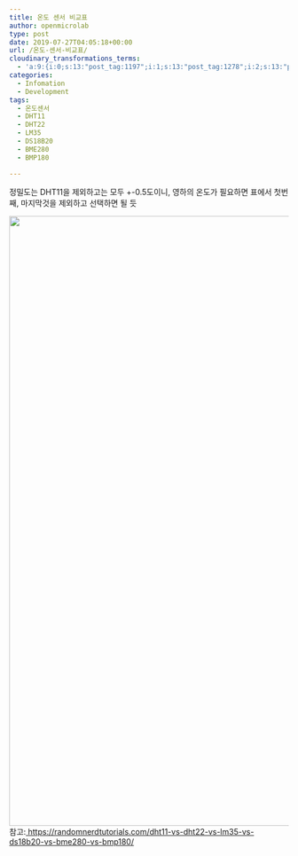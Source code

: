 ```yaml
---
title: 온도 센서 비교표
author: openmicrolab
type: post
date: 2019-07-27T04:05:18+00:00
url: /온도-센서-비교표/
cloudinary_transformations_terms:
  - 'a:9:{i:0;s:13:"post_tag:1197";i:1;s:13:"post_tag:1278";i:2;s:13:"post_tag:1279";i:3;s:13:"post_tag:1280";i:4;s:13:"post_tag:1281";i:5;s:13:"post_tag:1282";i:6;s:13:"post_tag:1283";i:7;s:12:"category:627";i:8;s:12:"category:609";}'
categories:
  - Infomation
  - Development
tags:
  - 온도센서
  - DHT11
  - DHT22
  - LM35
  - DS18B20
  - BME280
  - BMP180

---
```

정밀도는 DHT11을 제외하고는 모두 +-0.5도이니, 영하의 온도가 필요하면 표에서 첫번째, 마지막것을 제외하고 선택하면 될 듯

<img loading="lazy" class="alignnone wp-image-4596" src="https://res.cloudinary.com/openmicrolab/image/upload/v1564199790/Temp_Sensor_tw7jru.png" width="1604" height="1100" />  
참고:<a href="https://randomnerdtutorials.com/dht11-vs-dht22-vs-lm35-vs-ds18b20-vs-bme280-vs-bmp180/" target="_blank" rel="noopener"> https://randomnerdtutorials.com/dht11-vs-dht22-vs-lm35-vs-ds18b20-vs-bme280-vs-bmp180/</a>